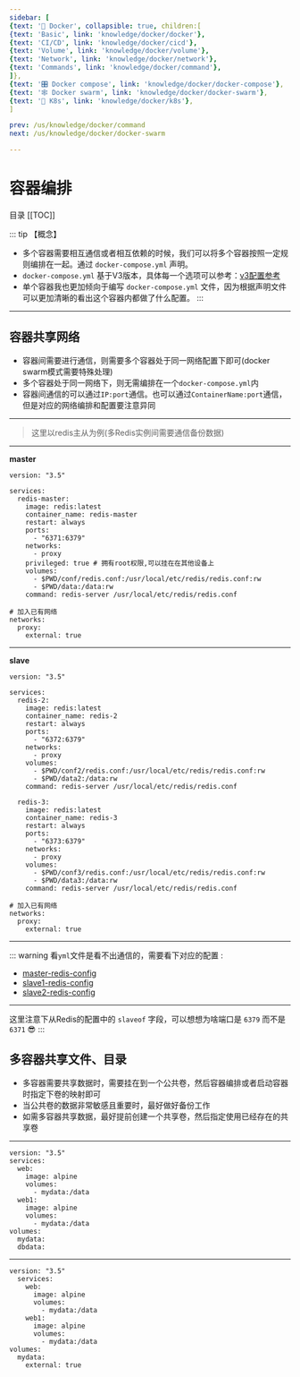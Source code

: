```yaml
---
sidebar: [
{text: '🐳 Docker', collapsible: true, children:[
{text: 'Basic', link: 'knowledge/docker/docker'},
{text: 'CI/CD', link: 'knowledge/docker/cicd'},
{text: 'Volume', link: 'knowledge/docker/volume'},
{text: 'Network', link: 'knowledge/docker/network'},
{text: 'Commands', link: 'knowledge/docker/command'},
]},
{text: '🎛 Docker compose', link: 'knowledge/docker/docker-compose'},
{text: '🕸 Docker swarm', link: 'knowledge/docker/docker-swarm'},
{text: '🐙 K8s', link: 'knowledge/docker/k8s'},
]

prev: /us/knowledge/docker/command
next: /us/knowledge/docker/docker-swarm

---
```


# 容器编排

目录
[[TOC]]

::: tip 【概念】
- 多个容器需要相互通信或者相互依赖的时候，我们可以将多个容器按照一定规则编排在一起。通过 `docker-compose.yml` 声明。
- `docker-compose.yml` 基于V3版本，具体每一个选项可以参考：[v3配置参考](https://docs.docker.com/compose/compose-file/compose-file-v3/)
- 单个容器我也更加倾向于编写 `docker-compose.yml` 文件，因为根据声明文件可以更加清晰的看出这个容器内都做了什么配置。
:::

---

## 容器共享网络

- 容器间需要进行通信，则需要多个容器处于同一网络配置下即可(docker swarm模式需要特殊处理)
- 多个容器处于同一网络下，则无需编排在一个`docker-compose.yml`内
- 容器间通信的可以通过`IP:port`通信。也可以通过`ContainerName:port`通信，但是对应的网络编排和配置要注意异同

---

> 这里以redis主从为例(多Redis实例间需要通信备份数据)

---

**master**

```yaml:no-line-numbers
version: "3.5"

services:
  redis-master:
    image: redis:latest
    container_name: redis-master
    restart: always
    ports:
      - "6371:6379"
    networks:
      - proxy
    privileged: true # 拥有root权限,可以挂在在其他设备上
    volumes:
      - $PWD/conf/redis.conf:/usr/local/etc/redis/redis.conf:rw
      - $PWD/data:/data:rw
    command: redis-server /usr/local/etc/redis/redis.conf

# 加入已有网络
networks:
  proxy:
    external: true
```

---

**slave**

```yaml:no-line-numbers
version: "3.5"

services:
  redis-2:
    image: redis:latest
    container_name: redis-2
    restart: always
    ports:
      - "6372:6379"
    networks:
      - proxy
    volumes:
      - $PWD/conf2/redis.conf:/usr/local/etc/redis/redis.conf:rw
      - $PWD/data2:/data:rw
    command: redis-server /usr/local/etc/redis/redis.conf

  redis-3:
    image: redis:latest
    container_name: redis-3
    restart: always
    ports:
      - "6373:6379"
    networks:
      - proxy
    volumes:
      - $PWD/conf3/redis.conf:/usr/local/etc/redis/redis.conf:rw
      - $PWD/data3:/data:rw
    command: redis-server /usr/local/etc/redis/redis.conf

# 加入已有网络
networks:
  proxy:
    external: true
```

---

::: warning
看`yml`文件是看不出通信的，需要看下对应的配置 :
- [master-redis-config](https://github.com/JerryTZF/docker-redis/blob/main/redis-master/conf/redis.conf)
- [slave1-redis-config](https://github.com/JerryTZF/docker-redis/blob/main/redis-slave/conf2/redis.conf)
- [slave2-redis-config](https://github.com/JerryTZF/docker-redis/blob/main/redis-slave/conf3/redis.conf)

---

这里注意下从Redis的配置中的 `slaveof` 字段，可以想想为啥端口是 `6379` 而不是 `6371`  :sunglasses:
:::

## 多容器共享文件、目录

- 多容器需要共享数据时，需要挂在到一个公共卷，然后容器编排或者启动容器时指定下卷的映射即可
- 当公共卷的数据非常敏感且重要时，最好做好备份工作
- 如需多容器共享数据，最好提前创建一个共享卷，然后指定使用已经存在的共享卷

---

```yaml:no-line-numbers
version: "3.5"
services:
  web:
    image: alpine
    volumes:
      - mydata:/data
  web1:
    image: alpine
    volumes:
      - mydata:/data
volumes:
  mydata:
  dbdata:
```

---

```yaml:no-line-numbers
version: "3.5"
  services:
    web:
      image: alpine
      volumes:
        - mydata:/data
    web1:
      image: alpine
      volumes:
        - mydata:/data
volumes:
  mydata:
    external: true
```